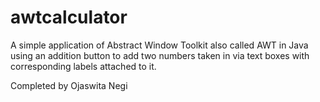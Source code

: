 # awtcalculator
A simple application of Abstract Window Toolkit also called AWT in Java using an addition button to add two numbers taken in via text boxes with corresponding labels attached to it.

Completed by Ojaswita Negi
